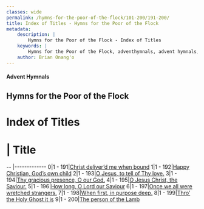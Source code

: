 ```yaml
---
classes: wide
permalink: /hymns-for-the-poor-of-the-flock/101-200/191-200/
title: Index of Titles - Hymns for the Poor of the Flock
metadata:
    description: |
        Hymns for the Poor of the Flock - Index of Titles
    keywords: |
        Hymns for the Poor of the Flock, adventhymnals, advent hymnals, index
    author: Brian Onang'o
---
```


#### Advent Hymnals

## Hymns for the Poor of the Flock

# Index of Titles
# | Title                        
-- |-------------
0|1 - 191|[Christ deliver’d me when bound](/101-200/191-200/01.Christ-deliver’d-me-when-bound)
1|1 - 192|[Happy Christian, God’s own child](/101-200/191-200/02.Happy-Christian,-God’s-own-child)
2|1 - 193|[O Jesus, to tell of Thy love.](/101-200/191-200/03.O-Jesus,-to-tell-of-Thy-love)
3|1 - 194|[Thy gracious presence, O our God.](/101-200/191-200/04.Thy-gracious-presence,-O-our-God)
4|1 - 195|[O Jesus Christ, the Saviour.](/101-200/191-200/05.O-Jesus-Christ,-the-Saviour)
5|1 - 196|[How long, O Lord our Saviour](/101-200/191-200/06.How-long,-O-Lord-our-Saviour)
6|1 - 197|[Once we all were wretched strangers.](/101-200/191-200/07.Once-we-all-were-wretched-strangers)
7|1 - 198|[When first, in purpose deep.](/101-200/191-200/08.When-first,-in-purpose-deep)
8|1 - 199|[Thro’ the Holy Ghost it is](/101-200/191-200/09.Thro’-the-Holy-Ghost-it-is)
9|1 - 200|[The person of the Lamb](/101-200/191-200/10.The-person-of-the-Lamb)